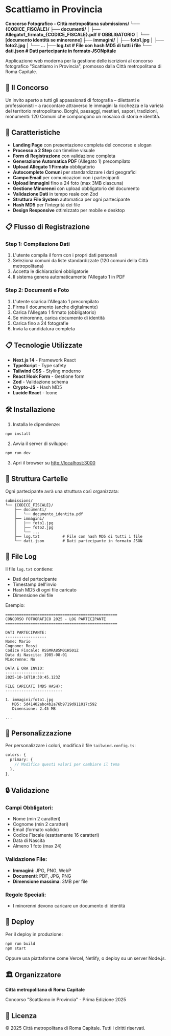 # Scattiamo in Provincia

**Concorso Fotografico - Città metropolitana submissions/
└── {CODICE_FISCALE}/
    ├── documenti/
    │   ├── Allegato1_firmato_{CODICE_FISCALE}.pdf  # OBBLIGATORIO
    │   └── [documento identità se minorenne]
    ├── immagini/
    │   ├── foto1.jpg
    │   ├── foto2.jpg
    │   └── ...
    ├── log.txt          # File con hash MD5 di tutti i file
    └── dati.json        # Dati partecipante in formato JSONpitale**

Applicazione web moderna per la gestione delle iscrizioni al concorso fotografico "Scattiamo in Provincia", promosso dalla Città metropolitana di Roma Capitale.

## 📸 Il Concorso

Un invito aperto a tutti gli appassionati di fotografia – dilettanti e professionisti – a raccontare attraverso le immagini la ricchezza e la varietà del territorio metropolitano. Borghi, paesaggi, mestieri, sapori, tradizioni, monumenti: 120 Comuni che compongono un mosaico di storia e identità.

## 🚀 Caratteristiche

- **Landing Page** con presentazione completa del concorso e slogan
- **Processo a 2 Step** con timeline visuale
- **Form di Registrazione** con validazione completa
- **Generazione Automatica PDF** (Allegato 1) precompilato
- **Upload Allegato 1 Firmato** obbligatorio
- **Autocomplete Comuni** per standardizzare i dati geografici
- **Campo Email** per comunicazioni con i partecipanti
- **Upload Immagini** fino a 24 foto (max 3MB ciascuna)
- **Gestione Minorenni** con upload obbligatorio del documento
- **Validazione Dati** in tempo reale con Zod
- **Struttura File System** automatica per ogni partecipante
- **Hash MD5** per l'integrità dei file
- **Design Responsive** ottimizzato per mobile e desktop

## 📋 Flusso di Registrazione

### Step 1: Compilazione Dati
1. L'utente compila il form con i propri dati personali
2. Seleziona comuni da liste standardizzate (120 comuni della Città metropolitana)
3. Accetta le dichiarazioni obbligatorie
4. Il sistema genera automaticamente l'Allegato 1 in PDF

### Step 2: Documenti e Foto
1. L'utente scarica l'Allegato 1 precompilato
2. Firma il documento (anche digitalmente)
3. Carica l'Allegato 1 firmato (obbligatorio)
4. Se minorenne, carica documento di identità
5. Carica fino a 24 fotografie
6. Invia la candidatura completa

## 📋 Tecnologie Utilizzate

- **Next.js 14** - Framework React
- **TypeScript** - Type safety
- **Tailwind CSS** - Styling moderno
- **React Hook Form** - Gestione form
- **Zod** - Validazione schema
- **Crypto-JS** - Hash MD5
- **Lucide React** - Icone

## 🛠️ Installazione

1. Installa le dipendenze:
```bash
npm install
```

2. Avvia il server di sviluppo:
```bash
npm run dev
```

3. Apri il browser su [http://localhost:3000](http://localhost:3000)

## 📁 Struttura Cartelle

Ogni partecipante avrà una struttura così organizzata:

```
submissions/
└── {CODICE_FISCALE}/
    ├── documenti/
    │   └── documento_identita.pdf
    ├── immagini/
    │   ├── foto1.jpg
    │   ├── foto2.jpg
    │   └── ...
    ├── log.txt          # File con hash MD5 di tutti i file
    └── dati.json        # Dati partecipante in formato JSON
```

## 📝 File Log

Il file `log.txt` contiene:
- Dati del partecipante
- Timestamp dell'invio
- Hash MD5 di ogni file caricato
- Dimensione dei file

Esempio:
```
=================================================
CONCORSO FOTOGRAFICO 2025 - LOG PARTECIPANTE
=================================================

DATI PARTECIPANTE:
------------------
Nome: Mario
Cognome: Rossi
Codice Fiscale: RSSMRA85M01H501Z
Data di Nascita: 1985-08-01
Minorenne: No

DATA E ORA INVIO:
-----------------
2025-10-16T10:30:45.123Z

FILE CARICATI (MD5 HASH):
-------------------------

1. immagini/foto1.jpg
   MD5: 5d41402abc4b2a76b9719d911017c592
   Dimensione: 2.45 MB

...
```

## 🎨 Personalizzazione

Per personalizzare i colori, modifica il file `tailwind.config.ts`:

```typescript
colors: {
  primary: {
    // Modifica questi valori per cambiare il tema
  },
},
```

## 🔒 Validazione

### Campi Obbligatori:
- Nome (min 2 caratteri)
- Cognome (min 2 caratteri)
- Email (formato valido)
- Codice Fiscale (esattamente 16 caratteri)
- Data di Nascita
- Almeno 1 foto (max 24)

### Validazione File:
- **Immagini**: JPG, PNG, WebP
- **Documenti**: PDF, JPG, PNG
- **Dimensione massima**: 3MB per file

### Regole Speciali:
- I minorenni devono caricare un documento di identità

## 🚀 Deploy

Per il deploy in produzione:

```bash
npm run build
npm start
```

Oppure usa piattaforme come Vercel, Netlify, o deploy su un server Node.js.

## 🏛️ Organizzatore

**Città metropolitana di Roma Capitale**

Concorso "Scattiamo in Provincia" - Prima Edizione 2025

## 📄 Licenza

© 2025 Città metropolitana di Roma Capitale. Tutti i diritti riservati.
